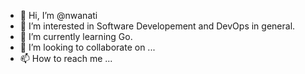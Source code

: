 - 👋 Hi, I’m @nwanati
- 👀 I’m interested in Software Developement and DevOps in general.
- 🌱 I’m currently learning Go.
- 💞️ I’m looking to collaborate on ...
- 📫 How to reach me ...

<!---
Nwanati/Nwanati is a ✨ special ✨ repository because its `README.md` (this file) appears on your GitHub profile.
You can click the Preview link to take a look at your changes.
--->

